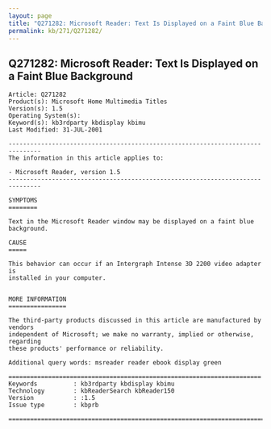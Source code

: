```yaml
---
layout: page
title: "Q271282: Microsoft Reader: Text Is Displayed on a Faint Blue Background"
permalink: kb/271/Q271282/
---
```


## Q271282: Microsoft Reader: Text Is Displayed on a Faint Blue Background

	Article: Q271282
	Product(s): Microsoft Home Multimedia Titles
	Version(s): 1.5
	Operating System(s): 
	Keyword(s): kb3rdparty kbdisplay kbimu
	Last Modified: 31-JUL-2001
	
	-------------------------------------------------------------------------------
	The information in this article applies to:
	
	- Microsoft Reader, version 1.5 
	-------------------------------------------------------------------------------
	
	SYMPTOMS
	========
	
	Text in the Microsoft Reader window may be displayed on a faint blue background.
	
	CAUSE
	=====
	
	This behavior can occur if an Intergraph Intense 3D 2200 video adapter is
	installed in your computer.
	
	
	MORE INFORMATION
	================
	
	The third-party products discussed in this article are manufactured by vendors
	independent of Microsoft; we make no warranty, implied or otherwise, regarding
	these products' performance or reliability.
	
	Additional query words: msreader reader ebook display green
	
	======================================================================
	Keywords          : kb3rdparty kbdisplay kbimu 
	Technology        : kbReaderSearch kbReader150
	Version           : :1.5
	Issue type        : kbprb
	
	=============================================================================
	

